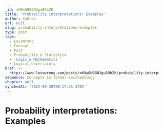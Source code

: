 ```yaml
---
_id: xW9wGN9GN3guB9bZK
title: 'Probability interpretations: Examples'
author: So8res
url: null
slug: probability-interpretations-examples
type: post
tags:
  - LessWrong
  - Concept
  - Post
  - Probability_& Statistics
  - 'Logic_& Mathematics '
  - Logical_Uncertainty
href: >-
  https://www.lesswrong.com/posts/xW9wGN9GN3guB9bZK/probability-interpretations-examples
sequence: Concepts in formal epistemology
chapter: null
synchedAt: '2022-08-30T08:17:55.378Z'
---
```

# Probability interpretations: Examples


